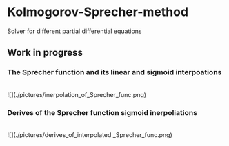 # Kolmogorov-Sprecher-method
Solver for different partial differential equations

## Work in progress

### The Sprecher function and its linear and sigmoid interpoations
<br>
![](./pictures/inerpolation_of_Sprecher_func.png)

### Derives of the Sprecher function sigmoid inerpoliations
<br>
![](./pictures/derives_of_interpolated _Sprecher_func.png)
